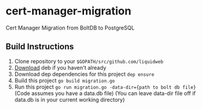 # cert-manager-migration
Cert Manager Migration from BoltDB to PostgreSQL

## Build Instructions
1. Clone repository to your `$GOPATH/src/github.com/liquidweb`
2. [Download](https://golang.github.io/dep/docs/installation.html) deb if you haven't already   
3. Download dep dependencies for this project
   `dep ensure`
4. Build this project
   `go build migration.go`
5. Run this project 
   `go run migration.go -data-dir={path to bolt db file}` (Code assumes you have a data.db file) (You can leave data-dir file off if data.db is in your current working directory)
